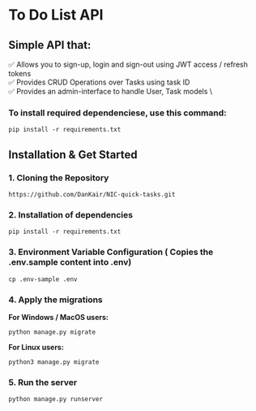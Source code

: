 # To Do List API
## Simple API that:

✅ Allows you to sign-up, login and sign-out using JWT access / refresh tokens \
✅ Provides CRUD Operations over Tasks using task ID\
✅ Provides an admin-interface to handle User, Task models \

### To install required dependenciese, use this command: 

```pip install -r requirements.txt```

## Installation & Get Started
### 1. Cloning the Repository
```
https://github.com/DanKair/NIC-quick-tasks.git
```
### 2. Installation of dependencies
```
pip install -r requirements.txt
```

### 3. Environment Variable Configuration ( Copies the .env.sample content into .env)
```
cp .env-sample .env
```
### 4. Apply the migrations
**For Windows / MacOS users:**
```
python manage.py migrate
```
**For Linux users:**
```
python3 manage.py migrate
```
### 5. Run the server
```
python manage.py runserver
```
